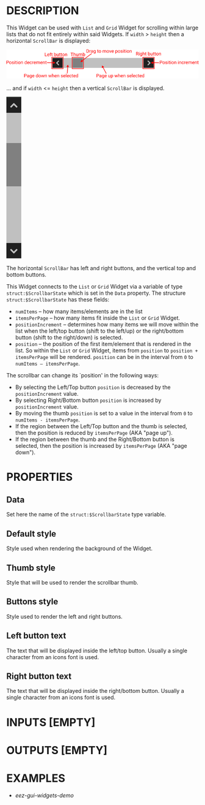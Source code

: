 # DESCRIPTION

This Widget can be used with `List` and `Grid` Widget for scrolling within large lists that do not fit entirely within said Widgets. If `width` > `height` then a horizontal `ScrollBar` is displayed:

![Alt text](../images/scrollbar.png)

... and if `width` <= `height` then a vertical `ScrollBar` is displayed.

![Alt text](../images/scrollbar_vert.png)

The horizontal `ScrollBar` has left and right buttons, and the vertical top and bottom buttons.

This Widget connects to the `List` or `Grid` Widget via a variable of type `struct:$ScrollbarState` which is set in the `Data` property. The structure `struct:$ScrollbarState` has these fields:

- `numItems` – how many items/elements are in the list
- `itemsPerPage` – how many items fit inside the `List` or `Grid` Widget.
- `positionIncrement` – determines how many items we will move within the list when the left/top button (shift to the left/up) or the right/bottom button (shift to the right/down) is selected.
- `position` – the position of the first item/element that is rendered in the list. So within the `List` or `Grid` Widget, items from `position` to `position + itemsPerPage` will be rendered. `position` can be in the interval from `0` to `numItems – itemsPerPage`.

The scrollbar can change its `position' in the following ways:

- By selecting the Left/Top button `position` is decreased by the `positionIncrement` value.
- By selecting Right/Bottom button `position` is increased by `positionIncrement` value.
- By moving the thumb `position` is set to a value in the interval from `0` to `numItems - itemsPerPage`.
- If the region between the Left/Top button and the thumb is selected, then the position is reduced by `itemsPerPage` (AKA "page up").
- If the region between the thumb and the Right/Bottom button is selected, then the position is increased by `itemsPerPage` (AKA "page down").

# PROPERTIES

## Data

Set here the name of the `struct:$ScrollbarState` type variable.

## Default style

Style used when rendering the background of the Widget.

## Thumb style

Style that will be used to render the scrollbar thumb.

## Buttons style

Style used to render the left and right buttons.

## Left button text

The text that will be displayed inside the left/top button. Usually a single character from an icons font is used.

## Right button text

The text that will be displayed inside the right/bottom button. Usually a single character from an icons font is used.

# INPUTS [EMPTY]

# OUTPUTS [EMPTY]

# EXAMPLES

* _eez-gui-widgets-demo_
